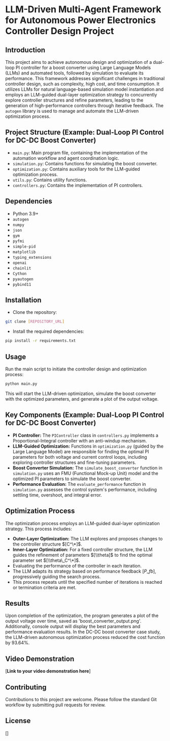 
# LLM-Driven Multi-Agent Framework for Autonomous Power Electronics Controller Design Project

## Introduction
This project aims to achieve autonomous design and optimization of a dual-loop PI controller for a boost converter using Large Language Models (LLMs) and automated tools, followed by simulation to evaluate its performance. This framework addresses significant challenges in traditional controller design, such as complexity, high cost, and time consumption. It utilizes LLMs for natural language-based simulation model instantiation and employs an LLM-guided dual-layer optimization strategy to concurrently explore controller structures and refine parameters, leading to the generation of high-performance controllers through iterative feedback. The `autogen` library is used to manage and automate the LLM-driven optimization process.

## Project Structure (Example: Dual-Loop PI Control for DC-DC Boost Converter)
- `main.py`: Main program file, containing the implementation of the automation workflow and agent coordination logic.
- `simulation.py`: Contains functions for simulating the boost converter.
- `optimization.py`: Contains auxiliary tools for the LLM-guided optimization process.
- `utils.py`: Contains utility functions.
- `controllers.py`: Contains the implementation of PI controllers.

## Dependencies
- Python 3.9+
- `autogen`
- `numpy`
- `json`
- `gym`
- `pyfmi`
- `simple-pid`
- `matplotlib`
- `typing_extensions`
- `openai`
- `chainlit`
- `Cython`
- `pyautogen`
- `pybind11`

## Installation
- Clone the repository:
```bash
git clone [REPOSITORY_URL]
````

  - Install the required dependencies:

<!-- end list -->

```bash
pip install -r requirements.txt
```

## Usage

Run the main script to initiate the controller design and optimization process:

```bash
python main.py
```

This will start the LLM-driven optimization, simulate the boost converter with the optimized parameters, and generate a plot of the output voltage.

## Key Components (Example: Dual-Loop PI Control for DC-DC Boost Converter)

  - **PI Controller:** The `PIController` class in `controllers.py` implements a Proportional-Integral controller with an anti-windup mechanism.
  - **LLM-Guided Optimization:** Functions in `optimization.py` (guided by the Large Language Model) are responsible for finding the optimal PI parameters for both voltage and current control loops, including exploring controller structures and fine-tuning parameters.
  - **Boost Converter Simulation:** The `simulate_boost_converter` function in `simulation.py` uses an FMU (Functional Mock-up Unit) model and the optimized PI parameters to simulate the boost converter.
  - **Performance Evaluation:** The `evaluate_performance` function in `simulation.py` assesses the control system's performance, including settling time, overshoot, and integral error.

## Optimization Process

The optimization process employs an LLM-guided dual-layer optimization strategy. This process includes:

  - **Outer-Layer Optimization:** The LLM explores and proposes changes to the controller structure $[C^\*]$.
  - **Inner-Layer Optimization:** For a fixed controller structure, the LLM guides the refinement of parameters $[\\theta]$ to find the optimal parameter set $[\\theta\_C^\*]$.
  - Evaluating the performance of the controller in each iteration.
  - The LLM adapts its strategy based on performance feedback $[P\_{fb}]$, progressively guiding the search process.
  - This process repeats until the specified number of iterations is reached or termination criteria are met.

## Results

Upon completion of the optimization, the program generates a plot of the output voltage over time, saved as 'boost\_converter\_output.png'. Additionally, console output will display the best parameters and performance evaluation results. In the DC-DC boost converter case study, the LLM-driven autonomous optimization process reduced the cost function by 93.64%.

## Video Demonstration

[**Link to your video demonstration here**]

## Contributing

Contributions to this project are welcome. Please follow the standard Git workflow by submitting pull requests for review.

## License

[]

```
```
